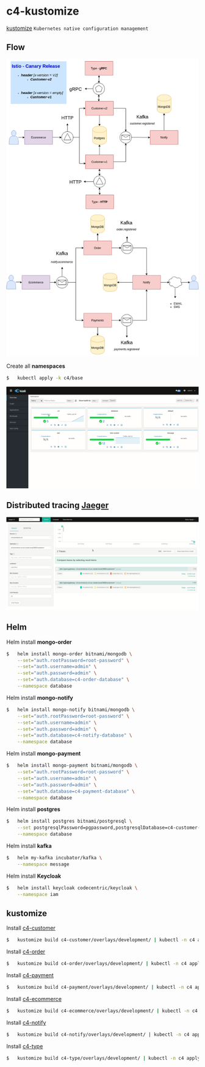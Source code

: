 # c4-kustomize

[kustomize](https://kustomize.io/) `Kubernetes native configuration management`

## Flow

![alt tag](img/eda.png)

Create all **namespaces**


```sh
$   kubectl apply -k c4/base
```

![](img/c4.gif)

## Distributed tracing [Jaeger](https://kustomize.io/)

![](img/jaeger.gif)

## Helm

Helm install **mongo-order**

```sh
$   helm install mongo-order bitnami/mongodb \
    --set="auth.rootPassword=root-password" \
    --set="auth.username=admin" \
    --set="auth.password=admin" \
    --set="auth.database=c4-order-database" \
    --namespace database
```

Helm install **mongo-notify**

```sh
$   helm install mongo-notify bitnami/mongodb \
    --set="auth.rootPassword=root-password" \
    --set="auth.username=admin" \
    --set="auth.password=admin" \
    --set="auth.database=c4-notify-database" \
    --namespace database
```

Helm install **mongo-payment**

```sh
$   helm install mongo-payment bitnami/mongodb \
    --set="auth.rootPassword=root-password" \
    --set="auth.username=admin" \
    --set="auth.password=admin" \
    --set="auth.database=c4-payment-database" \
    --namespace database
```

Helm install **postgres**

```sh
$   helm install postgres bitnami/postgresql \
    --set postgresqlPassword=pgpassword,postgresqlDatabase=c4-customer-database \
    --namespace database
```

Helm install **kafka**

```sh
$   helm my-kafka incubator/kafka \
    --namespace message
```

Helm install **Keycloak**

```sh
$   helm install keycloak codecentric/keycloak \
    --namespace iam
```

## kustomize 

Install [c4-customer](https://github.com/FernandoCagale/c4-customer)

```sh
$   kustomize build c4-customer/overlays/development/ | kubectl -n c4 apply -f -
```

Install [c4-order](https://github.com/FernandoCagale/c4-order)

```sh
$   kustomize build c4-order/overlays/development/ | kubectl -n c4 apply -f -
```

Install [c4-payment](https://github.com/FernandoCagale/c4-payment)

```sh
$   kustomize build c4-payment/overlays/development/ | kubectl -n c4 apply -f -
```

Install [c4-ecommerce](https://github.com/FernandoCagale/c4-ecommerce)

```sh
$   kustomize build c4-ecommerce/overlays/development/ | kubectl -n c4 apply -f -
```

Install [c4-notify](https://github.com/FernandoCagale/c4-notify)

```sh
$   kustomize build c4-notify/overlays/development/ | kubectl -n c4 apply -f -
```

Install [c4-type](https://github.com/FernandoCagale/c4-type)

```sh
$   kustomize build c4-type/overlays/development/ | kubectl -n c4 apply -f -
```